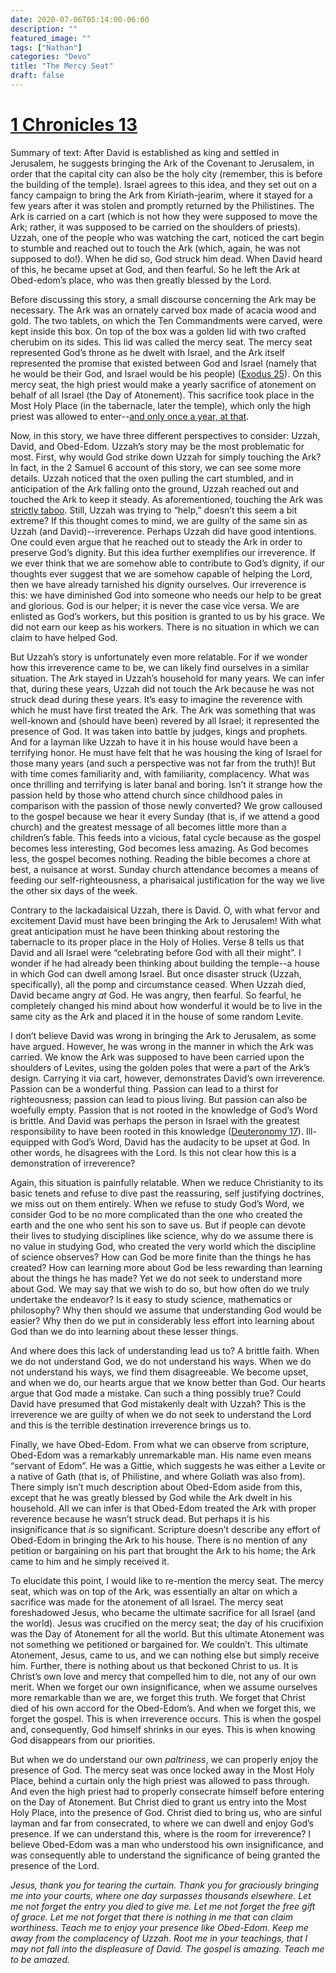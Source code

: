 ```yaml
---
date: 2020-07-06T05:14:00-06:00
description: ""
featured_image: ""
tags: ["Nathan"]
categories: "Devo"
title: "The Mercy Seat"
draft: false
---
```

# [1 Chronicles 13](https://www.biblegateway.com/passage/?search=1+Chronicles+13&version=ESV)

Summary of text: After David is established as king and settled in Jerusalem, he suggests bringing the Ark of the Covenant to Jerusalem, in order that the capital city can also be the holy city (remember, this is before the building of the temple). Israel agrees to this idea, and they set out on a fancy campaign to bring the Ark from Kiriath-jearim, where it stayed for a few years after it was stolen and promptly returned by the Philistines. The Ark is carried on a cart (which is not how they were supposed to move the Ark; rather, it was supposed to be carried on the shoulders of priests). Uzzah, one of the people who was watching the cart, noticed the cart begin to stumble and reached out to touch the Ark (which, again, he was not supposed to do!). When he did so, God struck him dead. When David heard of this, he became upset at God, and then fearful. So he left the Ark at Obed-edom’s place, who was then greatly blessed by the Lord.

Before discussing this story, a small discourse concerning the Ark may be necessary. The Ark was an ornately carved box made of acacia wood and gold. The two tablets, on which the Ten Commandments were carved, were kept inside this box. On top of the box was a golden lid with two crafted cherubim on its sides. This lid was called the mercy seat. The mercy seat represented God’s throne as he dwelt with Israel, and the Ark itself represented the promise that existed between God and Israel (namely that he would be their God, and Israel would be his people) ([Exodus 25](https://www.biblegateway.com/passage/?search=Exodus+25%3A10-22&version=ESV)). On this mercy seat, the high priest would make a yearly sacrifice of atonement on behalf of all Israel (the Day of Atonement). This sacrifice took place in the Most Holy Place (in the tabernacle, later the temple), which only the high priest was allowed to enter--[and only once a year, at that](https://www.biblegateway.com/passage/?search=Leviticus+16&version=ESV).

Now, in this story, we have three different perspectives to consider: Uzzah, David, and Obed-Edom. Uzzah’s story may be the most problematic for most. First, why would God strike down Uzzah for simply touching the Ark? In fact, in the 2 Samuel 6 account of this story, we can see some more details. Uzzah noticed that the oxen pulling the cart stumbled, and in anticipation of the Ark falling onto the ground, Uzzah reached out and touched the Ark to keep it steady. As aforementioned, touching the Ark was [strictly taboo](https://www.biblegateway.com/passage/?search=Numbers+4%3A15&version=ESV). Still, Uzzah was trying to “help,” doesn’t this seem a bit extreme? If this thought comes to mind, we are guilty of the same sin as Uzzah (and David)--irreverence. Perhaps Uzzah did have good intentions. One could even argue that he reached out to steady the Ark in order to preserve God’s dignity. But this idea further exemplifies our irreverence. If we ever think that we are somehow able to contribute to God’s dignity, if our thoughts ever suggest that we are somehow capable of helping the Lord, then we have already tarnished his dignity ourselves. Our irreverence is this: we have diminished God into someone who needs our help to be great and glorious. God is our helper; it is never the case vice versa. We are enlisted as God’s workers, but this position is granted to us by his grace. We did not earn our keep as his workers. There is no situation in which we can claim to have helped God.

But Uzzah’s story is unfortunately even more relatable. For if we wonder how this irreverence came to be, we can likely find ourselves in a similar situation. The Ark stayed in Uzzah’s household for many years. We can infer that, during these years, Uzzah did not touch the Ark because he was not struck dead during these years. It’s easy to imagine the reverence with which he must have first treated the Ark. The Ark was something that was well-known and (should have been) revered by all Israel; it represented the presence of God. It was taken into battle by judges, kings and prophets. And for a layman like Uzzah to have it in his house would have been a terrifying honor. He must have felt that he was housing the king of Israel for those many years (and such a perspective was not far from the truth)! But with time comes familiarity and, with familiarity, complacency. What was once thrilling and terrifying is later banal and boring. Isn’t it strange how the passion held by those who attend church since childhood pales in comparison with the passion of those newly converted? We grow calloused to the gospel because we hear it every Sunday (that is, if we attend a good church) and the greatest message of all becomes little more than a children’s fable. This feeds into a vicious, fatal cycle because as the gospel becomes less interesting, God becomes less amazing. As God becomes less, the gospel becomes nothing. Reading the bible becomes a chore at best, a nuisance at worst. Sunday church attendance becomes a means of feeding our self-righteousness, a pharisaical justification for the way we live the other six days of the week.

Contrary to the lackadaisical Uzzah, there is David. O, with what fervor and excitement David must have been bringing the Ark to Jerusalem! With what great anticipation must he have been thinking about restoring the tabernacle to its proper place in the Holy of Holies. Verse 8 tells us that David and all Israel were “celebrating before God with all their might”. I wonder if he had already been thinking about building the temple--a house in which God can dwell among Israel. But once disaster struck (Uzzah, specifically), all the pomp and circumstance ceased. When Uzzah died, David became angry *at* God. He was angry, then fearful. So fearful, he completely changed his mind about how wonderful it would be to live in the same city as the Ark and placed it in the house of some random Levite.

I don’t believe David was wrong in bringing the Ark to Jerusalem, as some have argued. However, he was wrong in the manner in which the Ark was carried. We know the Ark was supposed to have been carried upon the shoulders of Levites, using the golden poles that were a part of the Ark’s design. Carrying it via cart, however, demonstrates David’s own irreverence. Passion can be a wonderful thing. Passion can lead to a thirst for righteousness; passion can lead to pious living. But passion can also be woefully empty. Passion that is not rooted in the knowledge of God’s Word is brittle. And David was perhaps the person in Israel with the greatest responsibility to have been rooted in this knowledge ([Deuteronomy 17](https://www.biblegateway.com/passage/?search=Deuteronomy+17%3A18-20&version=ESV)). Ill-equipped with God’s Word, David has the audacity to be upset at God. In other words, he disagrees with the Lord. Is this not clear how this is a demonstration of irreverence?

Again, this situation is painfully relatable. When we reduce Christianity to its basic tenets and refuse to dive past the reassuring, self justifying doctrines, we miss out on them entirely. When we refuse to study God’s Word, we consider God to be no more complicated than the one who created the earth and the one who sent his son to save us. But if people can devote their lives to studying disciplines like science, why do we assume there is no value in studying God, who created the very world which the discipline of science observes? How can God be more finite than the things he has created? How can learning more about God be less rewarding than learning about the things he has made? Yet we do not seek to understand more about God. We may say that we wish to do so, but how often do we truly undertake the endeavor? Is it easy to study science, mathematics or philosophy? Why then should we assume that understanding God would be easier? Why then do we put in considerably less effort into learning about God than we do into learning about these lesser things.

And where does this lack of understanding lead us to? A brittle faith. When we do not understand God, we do not understand his ways. When we do not understand his ways, we find them disagreeable. We become upset, and when we do, our hearts argue that we know better than God. Our hearts argue that God made a mistake. Can such a thing possibly true? Could David have presumed that God mistakenly dealt with Uzzah? This is the irreverence we are guilty of when we do not seek to understand the Lord and this is the terrible destination irreverence brings us to.

Finally, we have Obed-Edom. From what we can observe from scripture, Obed-Edom was a remarkably unremarkable man. His name even means “servant of Edom”. He was a Gittie, which suggests he was either a Levite or a native of Gath (that is, of Philistine, and where Goliath was also from). There simply isn’t much description about Obed-Edom aside from this, except that he was greatly blessed by God while the Ark dwelt in his household. All we can infer is that Obed-Edom treated the Ark with proper reverence because he wasn’t struck dead. But perhaps it is his insignificance that *is* so significant. Scripture doesn’t describe any effort of Obed-Edom in bringing the Ark to his house. There is no mention of any petition or bargaining on his part that brought the Ark to his home; the Ark came to him and he simply received it.

To elucidate this point, I would like to re-mention the mercy seat. The mercy seat, which was on top of the Ark, was essentially an altar on which a sacrifice was made for the atonement of all Israel. The mercy seat foreshadowed Jesus, who became the ultimate sacrifice for all Israel (and the world). Jesus was crucified on the mercy seat; the day of his crucifixion was the Day of Atonement for all the world. But this ultimate Atonement was not something we petitioned or bargained for. We couldn’t. This ultimate Atonement, Jesus, came to us, and we can nothing else but simply receive him. Further, there is nothing about us that beckoned Christ to us. It is Christ’s own love and mercy that compelled him to die, not any of our own merit. When we forget our own insignificance, when we assume ourselves more remarkable than we are, we forget this truth. We forget that Christ died of his own accord for the Obed-Edom’s. And when we forget this, we forget the gospel. This is when irreverence occurs. This is when the gospel and, consequently, God himself shrinks in our eyes. This is when knowing God disappears from our priorities.

But when we do understand our own *paltriness*, we can properly enjoy the presence of God. The mercy seat was once locked away in the Most Holy Place, behind a curtain only the high priest was allowed to pass through. And even the high priest had to properly consecrate himself before entering on the Day of Atonement. But Christ died to grant us entry into the Most Holy Place, into the presence of God. Christ died to bring us, who are sinful layman and far from consecrated, to where we can dwell and enjoy God’s presence. If we can understand this, where is the room for irreverence? I believe Obed-Edom was a man who understood his own insignificance, and was consequently able to understand the significance of being granted the presence of the Lord.

*Jesus, thank you for tearing the curtain. Thank you for graciously bringing me into your courts, where one day surpasses thousands elsewhere. Let me not forget the entry you died to give me. Let me not forget the free gift of grace. Let me not forget that there is nothing in me that can claim worthiness. Teach me to enjoy your presence like Obed-Edom. Keep me away from the complacency of Uzzah. Root me in your teachings, that I may not fall into the displeasure of David. The gospel is amazing. Teach me to be amazed.*